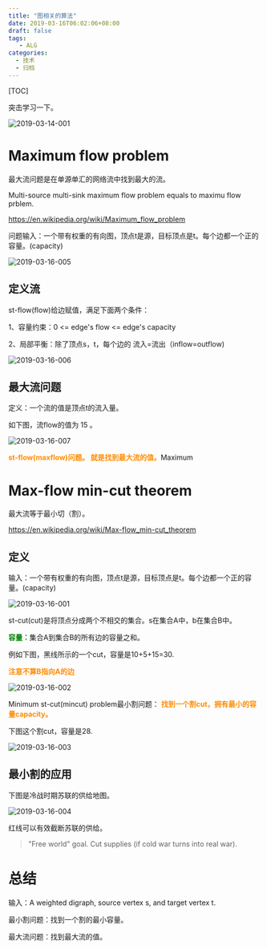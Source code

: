 ```yaml
---
title: "图相关的算法"
date: 2019-03-16T06:02:06+08:00
draft: false
tags: 
   - ALG
categories:
  - 技术
  - 归档
---
```


[TOC]

突击学习一下。

<!--more-->

![2019-03-14-001](https://gitee.com/gdhu/prvpic/raw/master/2019-03-14-001.jpg)

# Maximum flow problem

最大流问题是在单源单汇的网络流中找到最大的流。

Multi-source multi-sink maximum flow problem equals to maximu flow prblem.

https://en.wikipedia.org/wiki/Maximum_flow_problem

问题输入：一个带有权重的有向图，顶点t是源，目标顶点是t。每个边都一个正的容量。(capacity)

![2019-03-16-005](https://gitee.com/gdhu/prvpic/raw/master/2019-03-16-005.jpg)

## 定义流

st-flow(flow)给边赋值，满足下面两个条件：

1、容量约束：0 <= edge's flow <= edge's capacity

2、局部平衡：除了顶点s，t，每个边的 流入=流出（inflow=outflow)

![2019-03-16-006](https://gitee.com/gdhu/prvpic/raw/master/2019-03-16-006.jpg)

## 最大流问题

定义：一个流的值是顶点t的流入量。

如下图，流flow的值为 15 。

![2019-03-16-007](https://gitee.com/gdhu/prvpic/raw/master/2019-03-16-007.jpg)

<font color="Darkorange">**st-flow(maxflow)问题。 就是找到最大流的值。**</font>Maximum 


# Max-flow min-cut theorem

最大流等于最小切（割）。

https://en.wikipedia.org/wiki/Max-flow_min-cut_theorem

## 定义

输入：一个带有权重的有向图，顶点t是源，目标顶点是t。每个边都一个正的容量。(capacity)

![2019-03-16-001](https://gitee.com/gdhu/prvpic/raw/master/2019-03-16-001.jpg)

st-cut(cut)是将顶点分成两个不相交的集合。s在集合A中，b在集合B中。

<font color="green">**容量：**</font>集合A到集合B的所有边的容量之和。

例如下图，黑线所示的一个cut，容量是10+5+15=30.

<font color="Darkorange">**注意不算B指向A的边**</font>

![2019-03-16-002](https://gitee.com/gdhu/prvpic/raw/master/2019-03-16-002.jpg)

Minimum st-cut(mincut) problem最小割问题：
<font color="Darkorange">**找到一个割cut，拥有最小的容量capacity。**</font>

下图这个割cut，容量是28.

![2019-03-16-003](https://gitee.com/gdhu/prvpic/raw/master/2019-03-16-003.jpg)

## 最小割的应用

下图是冷战时期苏联的供给地图。

![2019-03-16-004](https://gitee.com/gdhu/prvpic/raw/master/2019-03-16-004.jpg)

红线可以有效截断苏联的供给。

>"Free world" goal. Cut supplies (if cold war turns into real war).

# 总结

输入：A weighted digraph, source vertex s, and target vertex t. 

最小割问题：找到一个割的最小容量。

最大流问题：找到最大流的值。